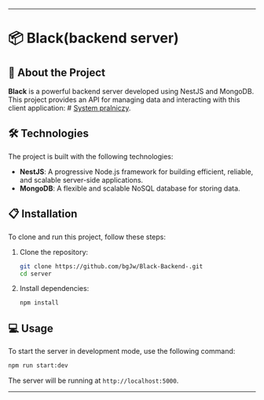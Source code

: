 
---

# 📦 Black(backend server)

## 🚀 About the Project

**Black** is a powerful backend server developed using NestJS and MongoDB. This project provides an API for managing data and interacting with this client application: # [System pralniczy](https://black-frontend.vercel.app/).

## 🛠️ Technologies

The project is built with the following technologies:

- **NestJS**: A progressive Node.js framework for building efficient, reliable, and scalable server-side applications.
- **MongoDB**: A flexible and scalable NoSQL database for storing data.

## 📋 Installation

To clone and run this project, follow these steps:

1. Clone the repository:

   ```sh
   git clone https://github.com/bgJw/Black-Backend-.git
   cd server
   ```

2. Install dependencies:

   ```sh
   npm install
   ```

## 💻 Usage

To start the server in development mode, use the following command:

```sh
npm run start:dev
```

The server will be running at `http://localhost:5000`.



---
